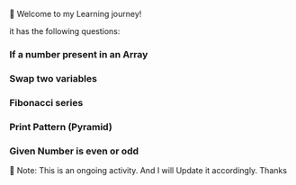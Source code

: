:rocket: Welcome to my Learning journey!

it has the following questions:

### If a number present in an Array
### Swap two variables
### Fibonacci series
### Print Pattern (Pyramid)
### Given Number is even or odd

:notebook: Note: This is an ongoing activity. And I will Update it accordingly. Thanks
